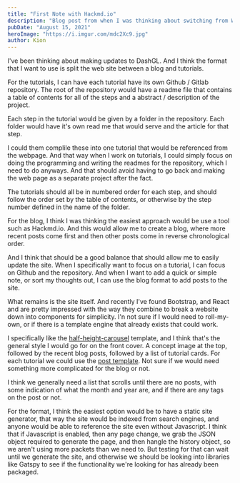 ```yaml
---
title: "First Note with Hackmd.io"
description: "Blog post from when I was thinking about switching from WP to Hackmd.io"
pubDate: "August 15, 2021"
heroImage: "https://i.imgur.com/mdc2Xc9.jpg"
author: Kion
---
```


I've been thinking about making updates to DashGL.
And I think the format that I want to use is split the web site
between a blog and tutorials. 

For the tutorials, I can have each tutorial have its own Github / Gitlab
repository. The root of the repository would have a readme file that contains
a table of contents for all of the steps and a abstract / description 
of the project. 

Each step in the tutorial would be given by a folder in the repository. Each
folder would have it's own read me that would serve and the article for that
step. 

I could them complile these into one tutorial that would be referenced from
the webpage. And that way when I work on tutorials, I could simply focus on 
doing the programming and writing the readmes for the repository, which 
I need to do anyways. And that should avoid having to go back and making the
web page as a separate project after the fact.

The tutorials should all be in numbered order for each step, and should
follow the order set by the table of contents, or otherwise by the step 
number defined in the name of the folder. 

For the blog, I think I was thinking the easiest approach would be use a
tool such as Hackmd.io. And this would allow me to create a blog, where 
more recent posts come first and then other posts come in reverse 
chronological order. 

And I think that should be a good balance that should allow me to easily
update the site. When I specifically want to focus on a tutorial, I can
focus on Github and the repository. And when I want to add a quick or
simple note, or sort my thoughts out, I can use the blog format to
add posts to the site.

What remains is the site itself. And recently I've found Bootstrap, and
React and are pretty impressed with the way they combine to break a 
website down into components for simplicity. I'n not sure if I would need
to roll-my-own, or if there is a template engine that already exists that
could work.

I specifically like the [half-height-carousel](https://mdbootstrap.com/freebies/carousel-half-cover/) template, and I think that's the general style I 
would go for on the front cover. A concept image at the top, followed by
the recent blog posts, followed by a list of tutorial cards. For each
tutorial we could use the [post template](https://mdbootstrap.com/freebies/post/).
Not sure if we would need something more complicated for the blog or not.

I think we generally need a list that scrolls until there are no posts,
with some indication of what the month and year are, and if there are any
tags on the post or not.

For the format, I think the easiest option would be to have a static site
generator, that way the site would be indexed from search engines, and
anyone would be able to reference the site even without Javascript. 
I think that if Javascript is enabled, then any page change, we grab 
the JSON object required to generate the page, and then hangle the history
object, so we aren't using more packets than we need to. But testing for
that can wait until we generate the site, and otherwise we should be 
looking into libraries like Gatspy to see if the functionality we're
looking for has already been packaged. 